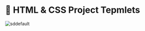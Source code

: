 # 🌟 HTML & CSS Project Tepmlets

![sddefault](https://github.com/user-attachments/assets/811c20cf-d256-43bf-8919-8e5664e1d2c5)
